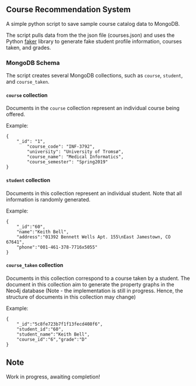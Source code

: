 ## Course Recommendation System

A simple python script to save sample course catalog data to MongoDB.

The script pulls data from the the json file (courses.json) and uses the Python [faker](https://github.com/joke2k/faker) library to generate fake student profile information, courses taken, and grades.

### MongoDB Schema

The script creates several MongoDB collections, such as `course`, `student`, and `course_taken`. 

#### `course` collection

Documents in the `course` collection represent an individual course being offered.

Example:

~~~
{
	"_id": "1",
    	"course_code": "INF-3792",
    	"university": "University of Tromsø",
    	"course_name": "Medical Informatics",
    	"course_semester": "Spring2019"
}
~~~

#### `student` collection

Documents in this collection represent an individual student. Note that all information is randomly generated.

Example:

~~~
{
	"_id":"60",
	"name":"Keith Bell",
	"address":"01392 Bennett Wells Apt. 155\nEast Jamestown, CO 67641",
	"phone":"001-461-378-7716x5055"
}
~~~

#### `course_taken` collection

Documents in this collection correspond to a course taken by a student. The document in this collection aim to generate the property graphs in the Neo4j database (Note - the implementation is still in progress. Hence, the structure of documents in this collection may change)

Example:

~~~
{
	"_id":"5c8fe723b7f1f13fecd408f6",
	"student_id":"60",
	"student_name":"Keith Bell",
	"course_id":"6","grade":"D"
}
~~~

## Note

Work in progress, awaiting completion!
